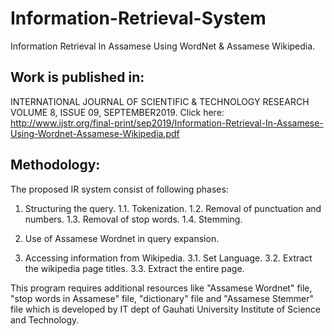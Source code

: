 # Information-Retrieval-System
Information Retrieval In Assamese Using WordNet &amp; Assamese Wikipedia.

## Work is published in:
INTERNATIONAL JOURNAL OF SCIENTIFIC & TECHNOLOGY RESEARCH VOLUME 8, ISSUE 09, SEPTEMBER2019.
Click here: http://www.ijstr.org/final-print/sep2019/Information-Retrieval-In-Assamese-Using-Wordnet-Assamese-Wikipedia.pdf

## Methodology:

The proposed IR system consist of following phases:
1. Structuring the query.
	1.1. Tokenization.
	1.2. Removal of punctuation and numbers.
	1.3. Removal of stop words.
	1.4. Stemming.
		
2. Use of Assamese Wordnet in query expansion.

3. Accessing information from Wikipedia.
	3.1. Set Language.
	3.2. Extract the wikipedia page titles.
	3.3. Extract the entire page.
  
This program requires additional resources like "Assamese Wordnet" file, "stop words in Assamese" file, "dictionary" file and "Assamese Stemmer" file which is developed by IT dept of Gauhati University Institute of Science and Technology.
